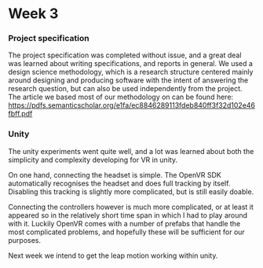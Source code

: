 # Week 3

### Project specification
The project specification was completed without issue, and a great deal was learned about writing specifications, and reports in general. We used a design science methodology, which is a research structure centered mainly around designing and producing software with the intent of answering the research question, but can also be used independently from the project. The article we based most of our methodology on can be found here: https://pdfs.semanticscholar.org/e1fa/ec8846289113fdeb840ff3f32d102e46fbff.pdf

### Unity
The unity experiments went quite well, and a lot was learned about both the simplicity and complexity developing for VR in unity.

On one hand, connecting the headset is simple. The OpenVR SDK automatically recognises the headset and does full tracking by itself. Disabling this tracking is slightly more complicated, but is still easily doable.

Connecting the controllers however is much more complicated, or at least it appeared so in the relatively short time span in which I had to play around with it. Luckily OpenVR comes with a number of prefabs that handle the most complicated problems, and hopefully these will be sufficient for our purposes.

Next week we intend to get the leap motion working within unity.
